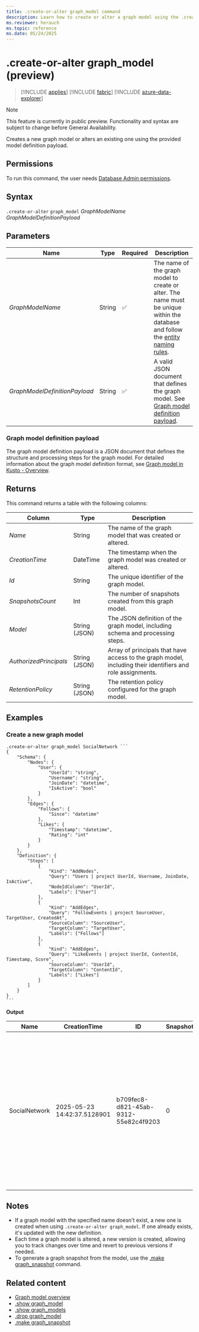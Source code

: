 ```yaml
---
title: .create-or-alter graph_model command
description: Learn how to create or alter a graph model using the .create-or-alter graph_model command with syntax, parameters, and examples.
ms.reviewer: herauch
ms.topic: reference
ms.date: 05/24/2025
---
```


# .create-or-alter graph_model (preview)

> [!INCLUDE [applies](../../includes/applies-to-version/applies.md)] [!INCLUDE [fabric](../../includes/applies-to-version/fabric.md)] [!INCLUDE [azure-data-explorer](../../includes/applies-to-version/azure-data-explorer.md)]

> [!NOTE]
> This feature is currently in public preview. Functionality and syntax are subject to change before General Availability.

Creates a new graph model or alters an existing one using the provided model definition payload.

## Permissions

To run this command, the user needs [Database Admin permissions](../../access-control/role-based-access-control.md).

## Syntax

`.create-or-alter` `graph_model` *GraphModelName* *GraphModelDefinitionPayload*

## Parameters

|Name|Type|Required|Description|
|--|--|--|--|
|*GraphModelName*|String|✅|The name of the graph model to create or alter. The name must be unique within the database and follow the [entity naming rules](../../query/schema-entities/entity-names.md).|
|*GraphModelDefinitionPayload*|String|✅|A valid JSON document that defines the graph model. See [Graph model definition payload](#graph-model-definition-payload).|

### Graph model definition payload

The graph model definition payload is a JSON document that defines the structure and processing steps for the graph model. For detailed information about the graph model definition format, see [Graph model in Kusto - Overview](graph-model-overview.md).

## Returns

This command returns a table with the following columns:

|Column|Type|Description|
|--|--|--|
|*Name*|String|The name of the graph model that was created or altered.|
|*CreationTime*|DateTime|The timestamp when the graph model was created or altered.|
|*Id*|String|The unique identifier of the graph model.|
|*SnapshotsCount*|Int|The number of snapshots created from this graph model.|
|*Model*|String (JSON)|The JSON definition of the graph model, including schema and processing steps.|
|*AuthorizedPrincipals*|String (JSON)|Array of principals that have access to the graph model, including their identifiers and role assignments.|
|*RetentionPolicy*|String (JSON)|The retention policy configured for the graph model.|

## Examples

### Create a new graph model

````kusto
.create-or-alter graph_model SocialNetwork ```
{
    "Schema": {
        "Nodes": {
            "User": {
                "UserId": "string",
                "Username": "string",
                "JoinDate": "datetime",
                "IsActive": "bool"
            }
        },
        "Edges": {
            "Follows": {
                "Since": "datetime"
            },
            "Likes": {
                "Timestamp": "datetime",
                "Rating": "int"
            }
        }
    },
    "Definition": {
        "Steps": [
            {
                "Kind": "AddNodes",
                "Query": "Users | project UserId, Username, JoinDate, IsActive",
                "NodeIdColumn": "UserId",
                "Labels": ["User"]
            },
            {
                "Kind": "AddEdges",
                "Query": "FollowEvents | project SourceUser, TargetUser, CreatedAt",
                "SourceColumn": "SourceUser",
                "TargetColumn": "TargetUser",
                "Labels": ["Follows"]
            },
            {
                "Kind": "AddEdges",
                "Query": "LikeEvents | project UserId, ContentId, Timestamp, Score",
                "SourceColumn": "UserId",
                "TargetColumn": "ContentId",
                "Labels": ["Likes"]
            }
        ]
    }
}
```
````

**Output**

|Name|CreationTime|ID|SnapshotsCount|Model|AuthorizedPrincipals|RetentionPolicy|
|---|---|---|---|---|---|---|
|SocialNetwork|2025-05-23 14:42:37.5128901|b709fec8-d821-45ab-9312-55e82c4f9203|0|model from above|[</br>  {</br>    "Type": "AAD User",</br>    "DisplayName": "Alex Johnson (upn: alex.johnson@contoso.com)",</br>    "ObjectId": "83a7b95c-e0fd-4278-9ab9-c21435ea2673",</br>    "FQN": "aaduser=83a7b95c-e0fd-4278-9ab9-c21435ea2673;f5d01e3b-9a77-4970-b372-e38a3761c3c0",</br>    "Notes": "",</br>    "RoleAssignmentIdentifier": "ca831e09-f37d-48bf-9f6c-25038372019a"</br>  }</br>]|{</br>  "SoftDeletePeriod": "3650.00:00:00"</br>}|

## Notes

* If a graph model with the specified name doesn't exist, a new one is created when using `.create-or-alter graph_model`. If one already exists, it's updated with the new definition.
* Each time a graph model is altered, a new version is created, allowing you to track changes over time and revert to previous versions if needed.
* To generate a graph snapshot from the model, use the [.make graph_snapshot](graph-snapshot-make.md) command.

## Related content

- [Graph model overview](graph-model-overview.md)
- [.show graph_model](graph-model-show.md)
- [.show graph_models](graph-models-show.md)
- [.drop graph_model](graph-model-drop.md)
- [.make graph_snapshot](graph-snapshot-make.md)
